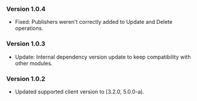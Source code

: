 ### Version 1.0.4

- Fixed: Publishers weren't correctly added to Update and Delete operations.

### Version 1.0.3

- Update: Internal dependency version update to keep compatibility with other modules.

### Version 1.0.2

- Updated supported client version to [3.2.0, 5.0.0-a).
